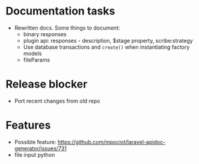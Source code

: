 # Documentation tasks
- Rewritten docs. Some things to document:
  - binary responses
  - plugin api: responses - description, $stage property, scribe:strategy
  - Use database transactions and `create()` when instantiating factory models
  - fileParams

# Release blocker
- Port recent changes from old repo

# Features
- Possible feature: https://github.com/mpociot/laravel-apidoc-generator/issues/731
- file input python

